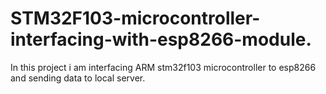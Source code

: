 # STM32F103-microcontroller-interfacing-with-esp8266-module.
In this project i am interfacing ARM stm32f103 microcontroller to esp8266 and sending data to local server.
